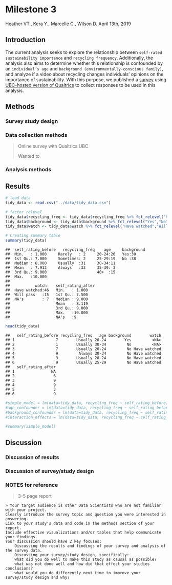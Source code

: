 Milestone 3
================
Heather VT., Kera Y., Marcelle C., Wilson D.
April 13th, 2019

Introduction
------------

The current analysis seeks to explore the relationship between `self-rated sustainability importance` and `recycling frequency`. Additionally, the analysis also aims to determine whether this relationship is confounded by an `individual’s age` and `background (environmentally-conscious family)`, and analyze if a video about recycling changes individuals’ opinions on the importance of sustainability. With this purpose, we published a [survey](https://ubc.ca1.qualtrics.com/jfe/form/SV_4SJCJH59wUakrEF) using [UBC-hosted version of Qualtrics](https://ubc.ca1.qualtrics.com/) to collect responses to be used in this analysis.

Methods
-------

### Survey study design

### Data collection methods

> Online survey with Qualtrics UBC
>
> Wanted to

### Analysis methods

Results
-------

``` r
# load data
tidy_data <- read.csv("../data/tidy_data.csv")

# factor relevel
tidy_data$recycling_freq <- tidy_data$recycling_freq %>% fct_relevel("Rarely","Sometimes","Usually","Always")
tidy_data$background <- tidy_data$background %>% fct_relevel("Yes","No")
tidy_data$watch <- tidy_data$watch %>% fct_relevel("Have watched","Will pass")
```

``` r
# Creating summary table
summary(tidy_data)
```

    ##  self_rating_before   recycling_freq    age     background
    ##  Min.   : 1.000     Rarely   : 2     20-24:20   Yes:30    
    ##  1st Qu.: 7.000     Sometimes: 2     25-29:19   No :38    
    ##  Median : 8.000     Usually  :31     30-34:11             
    ##  Mean   : 7.912     Always   :33     35-39: 3             
    ##  3rd Qu.: 9.000                      40+  :15             
    ##  Max.   :10.000                                           
    ##                                                           
    ##           watch    self_rating_after
    ##  Have watched:46   Min.   : 1.000   
    ##  Will pass   :15   1st Qu.: 7.500   
    ##  NA's        : 7   Median : 9.000   
    ##                    Mean   : 8.119   
    ##                    3rd Qu.: 9.000   
    ##                    Max.   :10.000   
    ##                    NA's   :9

``` r
head(tidy_data)
```

    ##   self_rating_before recycling_freq   age background        watch
    ## 1                  7        Usually 20-24        Yes         <NA>
    ## 2                  1        Usually 30-34         No         <NA>
    ## 3                  7        Usually 20-24         No Have watched
    ## 4                  9         Always 30-34         No Have watched
    ## 5                  3        Usually 20-24         No Have watched
    ## 6                  9        Usually 25-29         No Have watched
    ##   self_rating_after
    ## 1                NA
    ## 2                 6
    ## 3                 9
    ## 4                 9
    ## 5                 3
    ## 6                 9

``` r
#simple_model = lm(data=tidy_data, recycling_freq ~ self_rating_before)
#age_confounder = lm(data=tidy_data, recycling_freq ~ self_rating_before + age)
#background_confounder = lm(data=tidy_data, recycling_freq ~ self_rating_before + background)
#interaction_effects = lm(data=tidy_data, recycling_freq ~ self_rating_before + background*age)

#summary(simple_model)
```

Discussion
----------

### Discussion of results

### Discussion of survey/study design

### NOTES for reference

> 3-5 page report

    > Your target audience is other Data Scientists who are not familiar with your project.
    Clearly introduce the survey topic and question you were interested in answering.
    Link to your study's data and code in the methods section of your report.
    Include effective visualizations and/or tables that help communicate your findings.
    Your discussion should have 2 key focuses:
        Discussing the results and findings of your survey and analysis of the survey data.
        Discussing your survey/study design, specifically:
        what did you do well to make this study as causal as possible?
        what was not done well and how did that effect your studies conclusions?
        what would you do differently next time to improve your survey/study design and why?
